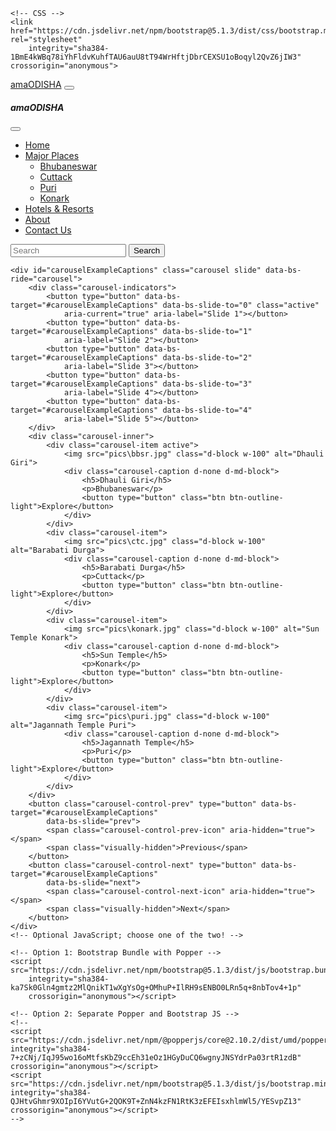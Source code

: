 <!doctype html>
<html lang="en">

<head>
    <!-- Required meta tags -->
    <meta charset="utf-8">
    <meta name="viewport" content="width=device-width, initial-scale=1">

    <!-- CSS -->
    <link href="https://cdn.jsdelivr.net/npm/bootstrap@5.1.3/dist/css/bootstrap.min.css" rel="stylesheet"
        integrity="sha384-1BmE4kWBq78iYhFldvKuhfTAU6auU8tT94WrHftjDbrCEXSU1oBoqyl2QvZ6jIW3" crossorigin="anonymous">
</head>

<body>
    <nav class="navbar navbar-light bg-warning fixed-top">
        <div class="container-fluid">
            <a class="navbar-brand" href="#">amaODISHA</a>
            <button class="navbar-toggler" type="button" data-bs-toggle="offcanvas" data-bs-target="#offcanvasNavbar"
                aria-controls="offcanvasNavbar">
                <span class="navbar-toggler-icon"></span>
            </button>
            <div class="offcanvas offcanvas-end" tabindex="-1" id="offcanvasNavbar"
                aria-labelledby="offcanvasNavbarLabel">
                <div class="offcanvas-header">
                    <h5 class="offcanvas-title" id="offcanvasNavbarLabel">amaODISHA</h5>
                    <button type="button" class="btn-close text-reset" data-bs-dismiss="offcanvas"
                        aria-label="Close"></button>
                </div>
                <div class="offcanvas-body">
                    <ul class="navbar-nav justify-content-end flex-grow-1 pe-3">
                        <li class="nav-item">
                            <a class="nav-link active" aria-current="page" href="#">Home</a>
                        </li>
                        <li class="nav-item dropdown">
                            <a class="nav-link dropdown-toggle" href="#" id="offcanvasNavbarDropdown" role="button"
                                data-bs-toggle="dropdown" aria-expanded="false">
                                Major Places
                            </a>
                            <ul class="dropdown-menu" aria-labelledby="offcanvasNavbarDropdown">
                                <li><a class="dropdown-item" href="#">Bhubaneswar</a></li>
                                <li><a class="dropdown-item" href="#">Cuttack</a></li>
                                <li><a class="dropdown-item" href="#">Puri</a></li>
                                <li><a class="dropdown-item" href="#">Konark</a></li>
                            </ul>
                        </li>
                        <li class="nav-item">
                            <a class="nav-link" href="#">Hotels & Resorts</a>
                        </li>
                        <li class="nav-item">
                            <a class="nav-link" href="#">About</a>
                        </li>
                        <li class="nav-item">
                            <a class="nav-link" href="#">Contact Us</a>
                        </li>
                    </ul>
                    <form class="d-flex">
                        <input class="form-control me-2" type="search" placeholder="Search" aria-label="Search">
                        <button class="btn btn-outline-success" type="submit">Search</button>
                    </form>
                </div>
            </div>
        </div>
    </nav>

    <div id="carouselExampleCaptions" class="carousel slide" data-bs-ride="carousel">
        <div class="carousel-indicators">
            <button type="button" data-bs-target="#carouselExampleCaptions" data-bs-slide-to="0" class="active"
                aria-current="true" aria-label="Slide 1"></button>
            <button type="button" data-bs-target="#carouselExampleCaptions" data-bs-slide-to="1"
                aria-label="Slide 2"></button>
            <button type="button" data-bs-target="#carouselExampleCaptions" data-bs-slide-to="2"
                aria-label="Slide 3"></button>
            <button type="button" data-bs-target="#carouselExampleCaptions" data-bs-slide-to="3"
                aria-label="Slide 4"></button>
            <button type="button" data-bs-target="#carouselExampleCaptions" data-bs-slide-to="4"
                aria-label="Slide 5"></button>
        </div>
        <div class="carousel-inner">
            <div class="carousel-item active">
                <img src="pics\bbsr.jpg" class="d-block w-100" alt="Dhauli Giri">
                <div class="carousel-caption d-none d-md-block">
                    <h5>Dhauli Giri</h5>
                    <p>Bhubaneswar</p>
                    <button type="button" class="btn btn-outline-light">Explore</button>
                </div>
            </div>
            <div class="carousel-item">
                <img src="pics\ctc.jpg" class="d-block w-100" alt="Barabati Durga">
                <div class="carousel-caption d-none d-md-block">
                    <h5>Barabati Durga</h5>
                    <p>Cuttack</p>
                    <button type="button" class="btn btn-outline-light">Explore</button>
                </div>
            </div>
            <div class="carousel-item">
                <img src="pics\konark.jpg" class="d-block w-100" alt="Sun Temple Konark">
                <div class="carousel-caption d-none d-md-block">
                    <h5>Sun Temple</h5>
                    <p>Konark</p>
                    <button type="button" class="btn btn-outline-light">Explore</button>
                </div>
            </div>
            <div class="carousel-item">
                <img src="pics\puri.jpg" class="d-block w-100" alt="Jagannath Temple Puri">
                <div class="carousel-caption d-none d-md-block">
                    <h5>Jagannath Temple</h5>
                    <p>Puri</p>
                    <button type="button" class="btn btn-outline-light">Explore</button>
                </div>
            </div>
        </div>
        <button class="carousel-control-prev" type="button" data-bs-target="#carouselExampleCaptions"
            data-bs-slide="prev">
            <span class="carousel-control-prev-icon" aria-hidden="true"></span>
            <span class="visually-hidden">Previous</span>
        </button>
        <button class="carousel-control-next" type="button" data-bs-target="#carouselExampleCaptions"
            data-bs-slide="next">
            <span class="carousel-control-next-icon" aria-hidden="true"></span>
            <span class="visually-hidden">Next</span>
        </button>
    </div>
    <!-- Optional JavaScript; choose one of the two! -->

    <!-- Option 1: Bootstrap Bundle with Popper -->
    <script src="https://cdn.jsdelivr.net/npm/bootstrap@5.1.3/dist/js/bootstrap.bundle.min.js"
        integrity="sha384-ka7Sk0Gln4gmtz2MlQnikT1wXgYsOg+OMhuP+IlRH9sENBO0LRn5q+8nbTov4+1p"
        crossorigin="anonymous"></script>

    <!-- Option 2: Separate Popper and Bootstrap JS -->
    <!--
    <script src="https://cdn.jsdelivr.net/npm/@popperjs/core@2.10.2/dist/umd/popper.min.js" integrity="sha384-7+zCNj/IqJ95wo16oMtfsKbZ9ccEh31eOz1HGyDuCQ6wgnyJNSYdrPa03rtR1zdB" crossorigin="anonymous"></script>
    <script src="https://cdn.jsdelivr.net/npm/bootstrap@5.1.3/dist/js/bootstrap.min.js" integrity="sha384-QJHtvGhmr9XOIpI6YVutG+2QOK9T+ZnN4kzFN1RtK3zEFEIsxhlmWl5/YESvpZ13" crossorigin="anonymous"></script>
    -->
</body>

</html>
